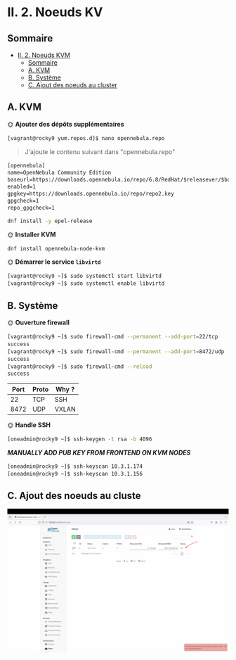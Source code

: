 # II. 2. Noeuds KV

## Sommaire

- [II. 2. Noeuds KVM](#ii-2-noeuds-kvm)
  - [Sommaire](#sommaire)
  - [A. KVM](#a-kvm)
  - [B. Système](#b-système)
  - [C. Ajout des noeuds au cluster](#c-ajout-des-noeuds-au-cluster)

## A. KVM

🌞 **Ajouter des dépôts supplémentaires**

```bash
[vagrant@rocky9 yum.repos.d]$ nano opennebula.repo
```

> J'ajoute le contenu suivant dans "opennebula.repo"

```config
[opennebula]
name=OpenNebula Community Edition
baseurl=https://downloads.opennebula.io/repo/6.8/RedHat/$releasever/$basearch
enabled=1
gpgkey=https://downloads.opennebula.io/repo/repo2.key
gpgcheck=1
repo_gpgcheck=1
```

```bash
dnf install -y epel-release
```

🌞 **Installer KVM**

```bash
dnf install opennebula-node-kvm
```

🌞 **Démarrer le service `libvirtd`**

```bash
[vagrant@rocky9 ~]$ sudo systemctl start libvirtd
[vagrant@rocky9 ~]$ sudo systemctl enable libvirtd
```


## B. Système

🌞 **Ouverture firewall**

```bash
[vagrant@rocky9 ~]$ sudo firewall-cmd --permanent --add-port=22/tcp
success
[vagrant@rocky9 ~]$ sudo firewall-cmd --permanent --add-port=8472/udp
success
[vagrant@rocky9 ~]$ sudo firewall-cmd --reload
success
```

| Port | Proto | Why ? |
|------|-------|-------|
| 22   | TCP   | SSH   |
| 8472 | UDP   | VXLAN |

🌞 **Handle SSH**


```bash
[oneadmin@rocky9 ~]$ ssh-keygen -t rsa -b 4096
```

***MANUALLY ADD PUB KEY FROM FRONTEND ON KVM NODES***

```bash
[oneadmin@rocky9 ~]$ ssh-keyscan 10.3.1.174
[oneadmin@rocky9 ~]$ ssh-keyscan 10.3.1.156
```

## C. Ajout des noeuds au cluste

![proof](proof%20on.png)